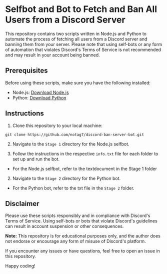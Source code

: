 # Selfbot and Bot to Fetch and Ban All Users from a Discord Server

This repository contains two scripts written in Node.js and Python to automate the process of fetching all users from a Discord server and banning them from your server. Please note that using self-bots or any form of automation that violates Discord's Terms of Service is not recommended and may result in your account being banned.

## Prerequisites

Before using these scripts, make sure you have the following installed:

- Node.js: [Download Node.js](https://nodejs.org/)
- Python: [Download Python](https://www.python.org/)

## Instructions

1. Clone this repository to your local machine:

`git clone https://github.com/notag7/discord-ban-server-bot.git`


2. Navigate to the `Stage 1` directory for the Node.js selfbot.

3. Follow the instructions in the respective `info.txt` file for each folder to set up and run the bot.

- For the Node.js selfbot, refer to the textdocument in the Stage 1 folder


2. Navigate to the `Stage 2` directory for the Python bot.

 - For the Python bot, refer to the txt file in the `Stage 2` folder.

## Disclaimer

Please use these scripts responsibly and in compliance with Discord's Terms of Service. Using self-bots or bots that violate Discord's guidelines can result in account suspension or other consequences.

**Note:** This repository is for educational purposes only, and the author does not endorse or encourage any form of misuse of Discord's platform.

If you encounter any issues or have questions, feel free to open an issue in this repository.

Happy coding!
